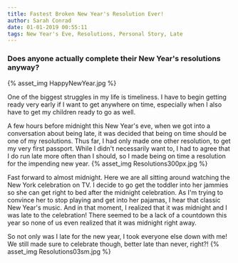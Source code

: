 ```yaml
---
title: Fastest Broken New Year's Resolution Ever!
author: Sarah Conrad
date: 01-01-2019 00:55:11
tags: New Year's Eve, Resolutions, Personal Story, Late
---
```


### Does anyone actually complete their New Year's resolutions anyway?

{% asset_img HappyNewYear.jpg %}

One of the biggest struggles in my life is timeliness. I have to begin getting ready very early if I want to get anywhere on time, especially when I also have to get my children ready to go as well.

A few hours before midnight this New Year's eve, when we got into a conversation about being late, it was decided that being on time should be one of my resolutions. Thus far, I had only made one other resolution, to get my very first passport. While I didn't necessarily want to, I had to agree that I do run late more often than I should, so I made being on time a resolution for the impending new year.
{% asset_img Resolutions300px.jpg %}

Fast forward to almost midnight. Here we are all sitting around watching the New York celebration on TV. I decide to go get the toddler into her jammies so she can get right to bed after the midnight celebration. As I'm trying to convince her to stop playing and get into her pajamas, I hear that classic New Year's music. And in that moment, I realized that it was midnight and I was late to the celebration! There seemed to be a lack of a countdown this year so none of us even realized that it was midnight right away. 

So not only was I late for the new year, I took everyone else down with me! We still made sure to celebrate though, better late than never, right?!
{% asset_img Resolutions03sm.jpg %}